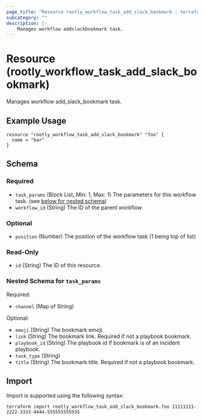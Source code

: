 ```yaml
---
page_title: "Resource rootly_workflow_task_add_slack_bookmark - terraform-provider-rootly"
subcategory: ""
description: |-
    Manages workflow addslackbookmark task.
---
```


# Resource (rootly_workflow_task_add_slack_bookmark)

Manages workflow add_slack_bookmark task.

## Example Usage

```
resource "rootly_workflow_task_add_slack_bookmark" "foo" {
  name = "bar"
}
```

<!-- schema generated by tfplugindocs -->
## Schema

### Required

- `task_params` (Block List, Min: 1, Max: 1) The parameters for this workflow task. (see [below for nested schema](#nestedblock--task_params))
- `workflow_id` (String) The ID of the parent workflow

### Optional

- `position` (Number) The position of the workflow task (1 being top of list)

### Read-Only

- `id` (String) The ID of this resource.

<a id="nestedblock--task_params"></a>
### Nested Schema for `task_params`

Required:

- `channel` (Map of String)

Optional:

- `emoji` (String) The bookmark emoji.
- `link` (String) The bookmark link. Required if not a playbook bookmark.
- `playbook_id` (String) The playbook id if bookmark is of an incident playbook.
- `task_type` (String)
- `title` (String) The bookmark title. Required if not a playbook bookmark.

## Import

Import is supported using the following syntax:

```shell
terraform import rootly_workflow_task_add_slack_bookmark.foo 11111111-2222-3333-4444-555555555555
```
